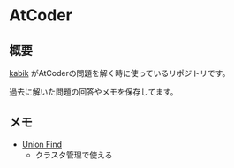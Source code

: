 # AtCoder

## 概要

[kabik](https://atcoder.jp/users/kabik) がAtCoderの問題を解く時に使っているリポジトリです。

過去に解いた問題の回答やメモを保存してます。


## メモ

- [Union Find](https://www.slideshare.net/chokudai/union-find-49066733)
    - クラスタ管理で使える
